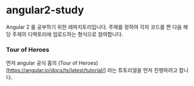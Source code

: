 # angular2-study
Angular 2 를 공부하기 위한 레파지토리입니다.
주제를 정하여 각자 코드를 짠 다음 해당 주제의 디렉토리에 업로드하는 형식으로 참여합니다.

### Tour of Heroes
먼저 angular 공식 홈의 (Tour of Heroes)[https://angular.io/docs/ts/latest/tutorial/] 라는 튜토리얼을 먼저 진행하려고 합니다.
